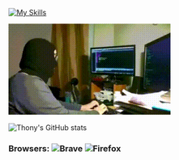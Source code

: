 [![My Skills](https://skillicons.dev/icons?i=py,linux,bash,c,go,latex,md,pytorch&perline=8)](https://skillicons.dev)


![](https://raw.githubusercontent.com/unton3ton/unton3ton/main/db07b8452cbe00766c4e1.gif)


![Thony's GitHub stats](https://github-readme-stats.vercel.app/api?username=unton3ton&show_icons=true&theme=great-gatsby)

### Browsers: ![Brave](https://img.shields.io/badge/Brave-FB542B?style=for-the-badge&logo=Brave&logoColor=white) ![Firefox](https://img.shields.io/badge/Firefox-FF7139?style=for-the-badge&logo=Firefox-Browser&logoColor=white)

